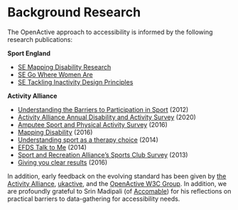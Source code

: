 # Background Research

The OpenActive approach to accessibility is informed by the following research publications:

**Sport England**

* [SE Mapping Disability Research](https://www.sportengland.org/our-work/disability/mapping-disability/)
* [SE Go Where Women Are](https://www.sportengland.org/our-work/women/womens-insight-pack/)
* [SE Tackling Inactivity Design Principles](https://www.sportengland.org/our-work/health-and-inactivity/tackling-inactivity-essential-insight/)

**Activity Alliance**

* [Understanding the Barriers to Participation in Sport](http://www.activityalliance.org.uk/how-we-help/research/1871-understanding-the-barriers-to-participation-in-sport-april-2012) \(2012\)
* [Activity Alliance Annual Disability and Activity Survey](http://www.activityalliance.org.uk/how-we-help/research/5563-activity-alliance-annual-disability-and-activity-survey) \(2020\)
* [Amputee Sport and Physical Activity Survey](http://www.activityalliance.org.uk/how-we-help/research/2665-amputee-sport-and-physical-activity-survey-2016) \(2016\)
* [Mapping Disability](http://www.activityalliance.org.uk/how-we-help/research/1875-mapping-disability-january-2016) \(2016\)
* [Understanding sport as a therapy choice](http://www.activityalliance.org.uk/how-we-help/research/1906-understanding-sport-as-a-therapy-choice-february-2014) \(2014\)
* [EFDS Talk to Me](http://www.activityalliance.org.uk/how-we-help/research/1878-talk-to-me-october-2014) \(2014\)
* [Sport and Recreation Alliance’s Sports Club Survey](http://www.activityalliance.org.uk/how-we-help/research/1909-sport-and-recreation-alliances-sports-club-survey-2013) \(2013\)
* [Giving you clear results](http://www.activityalliance.org.uk/how-we-help/research/1926-giving-you-clear-results-may-2016) \(2016\)

In addition, early feedback on the evolving standard has been given by [the Activity Alliance](http://www.activityalliance.org.uk/), [ukactive](https://www.ukactive.com/), and the [OpenActive W3C Group](https://www.w3.org/community/openactive/). In addition, we are profoundly grateful to Srin Madipali \(of [Accomable](https://en.wikipedia.org/wiki/Accomable)\) for his reflections on practical barriers to data-gathering for accessibility needs. 

